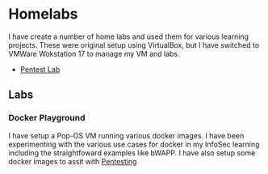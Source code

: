 # Homelabs

I have create a number of home labs and used them for various learning projects.  These were original setup using VirtualBox, but I have switched to VMWare Wokstation 17 to manage my VM and labs.
 - [Pentest Lab](https://github.com/Nexxsys/PandI/tree/main/InfoSec%20Projects#pentest-virtual-lab)

## Labs

### Docker Playground
I have setup a Pop-OS VM running various docker images.  I have been experimenting with the various use cases for docker in my InfoSec learning including the straightfoward examples like bWAPP.  I have also setup some docker images to assit with [Pentesting](https://blog.ropnop.com/docker-for-pentesters/)


